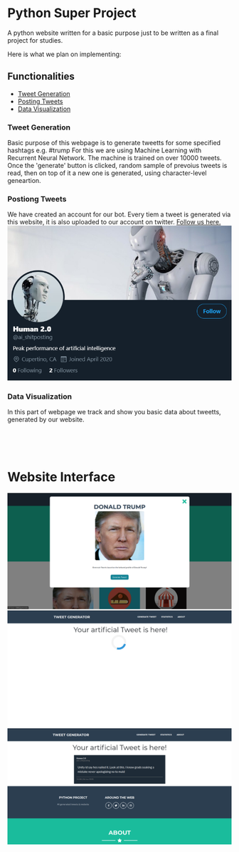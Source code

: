 # Python Super Project
A python website written for a basic purpose just to be written as a final project for studies.

Here is what we plan on implementing:

## Functionalities

* [Tweet Generation](#tweet-generation)
* [Posting Tweets](#posting-tweets)
* [Data Visualization](#data-visualization)

### Tweet Generation
Basic purpose of this webpage is to generate tweetts for some specified hashtags e.g. #trump
For this we are using Machine Learning with Recurrent Neural Network. The machine is trained on over 10000 tweets. 
Once the 'generate' button is clicked, random sample of prevoius tweets is read, then on top of it a new one is generated, using character-level geneartion.

### Postiong Tweets
We have created an account for our bot. Every tiem a tweet is generated via this website, it is also uploaded to our account on twitter. [Follow us here.](https://twitter.com/ai_shitposting)<br/>
![](README_img/twitter_account_img.png)

### Data Visualization
In this part of webpage we track and show you basic data about tweetts, generated by our website.

<br/><br/><br/>
# Website Interface
![](README_img/generation_stage_1.png)
![](README_img/generation_stage_2.png)
![](README_img/generation_stage_3.png)
